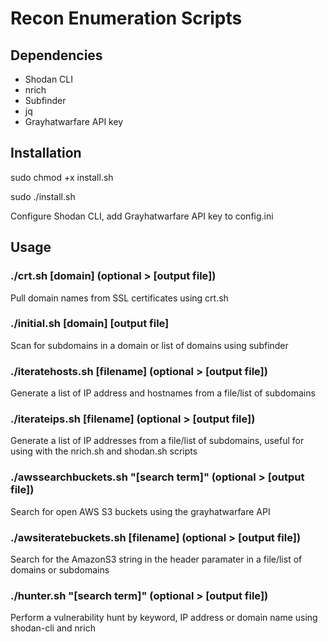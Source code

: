 # Recon Enumeration Scripts

## Dependencies

- Shodan CLI
- nrich
- Subfinder
- jq
- Grayhatwarfare API key

## Installation

sudo chmod +x install.sh

sudo ./install.sh

Configure Shodan CLI, add Grayhatwarfare API key to config.ini

## Usage

### ./crt.sh [domain] (optional > [output file])

Pull domain names from SSL certificates using crt.sh

### ./initial.sh [domain] [output file]

Scan for subdomains in a domain or list of domains using subfinder

### ./iteratehosts.sh [filename] (optional > [output file])

Generate a list of IP address and hostnames from a file/list of subdomains

### ./iterateips.sh [filename] (optional > [output file])

Generate a list of IP addresses from a file/list of subdomains, useful for using with the nrich.sh and shodan.sh scripts

### ./awssearchbuckets.sh "[search term]" (optional > [output file])

Search for open AWS S3 buckets using the grayhatwarfare API

### ./awsiteratebuckets.sh [filename] (optional > [output file])

Search for the AmazonS3 string in the header paramater in a file/list of domains or subdomains

### ./hunter.sh "[search term]" (optional > [output file])

Perform a vulnerability hunt by keyword, IP address or domain name using shodan-cli and nrich
